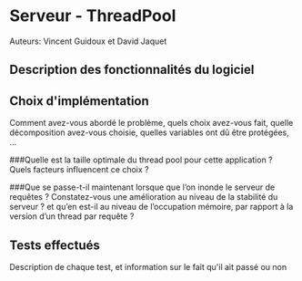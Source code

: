 # Serveur - ThreadPool

Auteurs: Vincent Guidoux et David Jaquet

## Description des fonctionnalités du logiciel



## Choix d'implémentation

Comment avez-vous abordé le problème, quels choix avez-vous fait, quelle 
décomposition avez-vous choisie, quelles variables ont dû être protégées, ...

###Quelle est la taille optimale du thread pool pour cette application ? Quels facteurs influencent ce choix ?

###Que se passe-t-il maintenant lorsque que l’on inonde le serveur de requêtes ? Constatez-vous une amélioration au niveau de la stabilité du serveur ? et qu’en est-il au niveau de l’occupation mémoire, par rapport à la version d’un thread par requête ?

## Tests effectués


Description de chaque test, et information sur le fait qu'il ait passé ou non